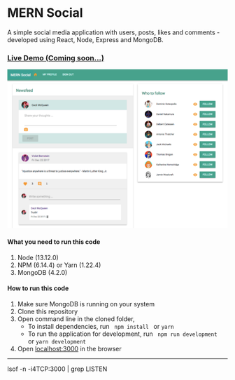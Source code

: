 # MERN Social
A simple social media application with users, posts, likes and comments - developed using React, Node, Express and MongoDB. 

### [Live Demo (Coming soon...)](http://#/ "MERN Social")
![MERN Social](social.png "MERN Social")

#### What you need to run this code
1. Node (13.12.0)
2. NPM (6.14.4) or Yarn (1.22.4)
3. MongoDB (4.2.0)

####  How to run this code
1. Make sure MongoDB is running on your system 
2. Clone this repository
3. Open command line in the cloned folder,
   - To install dependencies, run ```  npm install  ``` or ``` yarn ```
   - To run the application for development, run ```  npm run development  ``` or ``` yarn development ```
4. Open [localhost:3000](http://localhost:3000/) in the browser
---- 

lsof -n -i4TCP:3000 | grep LISTEN